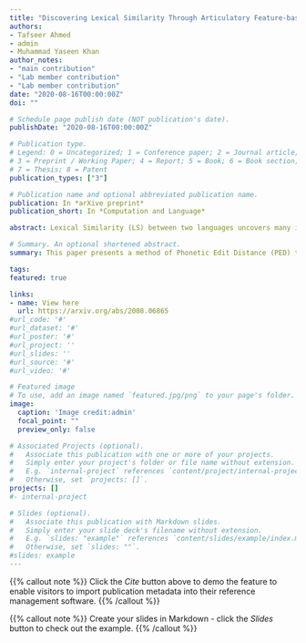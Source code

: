 ```yaml
---
title: "Discovering Lexical Similarity Through Articulatory Feature-based Phonetic Edit Distance"
authors:
- Tafseer Ahmed
- admin
- Muhammad Yaseen Khan
author_notes:
- "main contribution"
- "Lab member contribution"
- "Lab member contribution"
date: "2020-08-16T00:00:00Z"
doi: ""

# Schedule page publish date (NOT publication's date).
publishDate: "2020-08-16T00:00:00Z"

# Publication type.
# Legend: 0 = Uncategorized; 1 = Conference paper; 2 = Journal article;
# 3 = Preprint / Working Paper; 4 = Report; 5 = Book; 6 = Book section;
# 7 = Thesis; 8 = Patent
publication_types: ["3"]

# Publication name and optional abbreviated publication name.
publication: In *arXive preprint*
publication_short: In *Computation and Language*

abstract: Lexical Similarity (LS) between two languages uncovers many interesting linguistic insights such as genetic relationship, mutual intelligibility, and the usage of one's vocabulary into other. There are various methods through which LS is evaluated. In the same regard, this paper presents a method of Phonetic Edit Distance (PED) that uses a soft comparison of letters using the articulatory features associated with them. The system converts the words into the corresponding International Phonetic Alphabet (IPA), followed by the conversion of IPA into its set of articulatory features. Later, the lists of the set of articulatory features are compared using the proposed method. As an example, PED gives edit distance of German word vater and Persian word pidar as 0.82; and similarly, Hebrew word shalom and Arabic word salaam as 0.93, whereas for a juxtapose comparison, their IPA based edit distances are 4 and 2 respectively. Experiments are performed with six languages (Arabic, Hindi, Marathi, Persian, Sanskrit, and Urdu). In this regard, we extracted part of speech wise word-lists from the Universal Dependency corpora and evaluated the LS for every pair of language. Thus, with the proposed approach, we find the genetic affinity, similarity, and borrowing/loan-words despite having script differences and sound variation phenomena among these languages.

# Summary. An optional shortened abstract.
summary: This paper presents a method of Phonetic Edit Distance (PED) that uses a soft comparison of letters using the articulatory features associated with them. As an example, PED gives edit distance of German word vater and Persian word pidar as 0.82; and similarly, Hebrew word shalom and Arabic word salaam as 0.93, whereas for a juxtapose comparison, their IPA based edit distances are 4 and 2 respectively.

tags:
featured: true

links:
- name: View here
  url: https://arxiv.org/abs/2008.06865
#url_code: '#'
#url_dataset: '#'
#url_poster: '#'
#url_project: ''
#url_slides: ''
#url_source: '#'
#url_video: '#'

# Featured image
# To use, add an image named `featured.jpg/png` to your page's folder. 
image:
  caption: 'Image credit:admin'
  focal_point: ""
  preview_only: false

# Associated Projects (optional).
#   Associate this publication with one or more of your projects.
#   Simply enter your project's folder or file name without extension.
#   E.g. `internal-project` references `content/project/internal-project/index.md`.
#   Otherwise, set `projects: []`.
projects: []
#- internal-project

# Slides (optional).
#   Associate this publication with Markdown slides.
#   Simply enter your slide deck's filename without extension.
#   E.g. `slides: "example"` references `content/slides/example/index.md`.
#   Otherwise, set `slides: ""`.
#slides: example
---
```


{{% callout note %}}
Click the *Cite* button above to demo the feature to enable visitors to import publication metadata into their reference management software.
{{% /callout %}}

{{% callout note %}}
Create your slides in Markdown - click the *Slides* button to check out the example.
{{% /callout %}}

